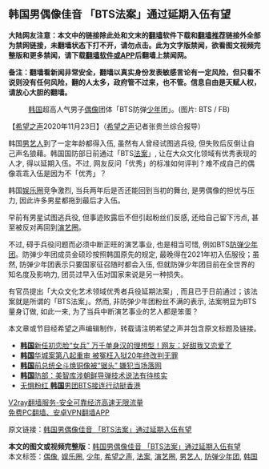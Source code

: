  <h2>韩国男偶像佳音 「BTS法案」通过延期入伍有望</h2> <p class="notice"><b>大陆网友注意：本文中的链接除此处和文末的<a href="https://github.com/bannedbook/fanqiang" >翻墙</a>软件下载和<a href="https://github.com/killgcd/justmysocks/blob/master/README.md">翻墙推荐</a>链接外全部为禁网链接，未翻墙状态下打不开，请勿点击。此为文字版禁闻，欲看图文视频完整版和更多禁闻，请下载<a href="https://github.com/bannedbook/fanqiang">翻墙软件或APP</a>后翻墙上禁闻网。</p><p>备注：翻墙看新闻非常安全，翻墙以真实身份发表敏感言论有一定风险，但只看不说则没有任何风险，翻的人太多，政府管不过来，也不管。信息自由是天赋人权，请放心大胆的翻墙。</b></p>  <div class="entry"> <figure><figcaption><a href="https://www.bannedbook.org/bnews/tag/%e9%9f%a9%e5%9b%bd/" class="st_tag internal_tag" rel="tag" title="标签 韩国 下的日志">韩国</a>超高人气男子<a href="https://www.bannedbook.org/bnews/tag/%e5%81%b6%e5%83%8f/" class="st_tag internal_tag" rel="tag" title="标签 偶像 下的日志">偶像</a>团体「BTS防弹<a href="https://www.bannedbook.org/bnews/tag/%E5%B0%91%E5%B9%B4/" class="st_tag internal_tag" rel="tag" title="标签 少年 下的日志">少年</a>团」。(图片: BTS / FB)</figcaption></figure> <p>【<span class='wp_keywordlink_affiliate'><a href="https://www.soundofhope.org" title="希望之声" target="_blank">希望之声</a></span>2020年11月23日】（<a href="https://www.bannedbook.org/bnews/tag/%e5%b8%8c%e6%9c%9b%e4%b9%8b%e5%a3%b0/" class="st_tag internal_tag" rel="tag" title="标签 希望之声 下的日志">希望之声</a>记者张贵兰综合报导）</p> <p>韩国<a href="https://www.bannedbook.org/bnews/tag/%e7%94%b7%e8%89%ba%e4%ba%ba/" class="st_tag internal_tag" rel="tag" title="标签 男艺人 下的日志">男艺人</a>到了一定年龄都得入伍, 虽然有人曾经试图逃兵役, 但失败后反倒让自己声名狼藉。韩国国防部日前通过「BTS<a href="https://www.bannedbook.org/bnews/tag/%E6%B3%95%E6%A1%88/" class="st_tag internal_tag" rel="tag" title="标签 法案 下的日志">法案</a>」, 让在大众文化领域有优秀表现的人才, 得以延期入伍。不过, 网友反问「优秀」的标准如何评判？难不成自己的偶像乖乖入伍是因为不「优秀」？ </p> <p>韩国<a href="https://www.bannedbook.org/bnews/tag/%e5%a8%b1%e4%b9%90%e5%9c%88/" class="st_tag internal_tag" rel="tag" title="标签 娱乐圈 下的日志">娱乐圈</a>竞争激烈, 当兵两年后是否还能回到当初的舞台, 是男偶像的担忧与压力, 因此许多男星都拖到最后才入伍。</p>  <p>早前有男星试图逃兵役, 但事迹败露后不但引起粉丝们反感, 还给自己留下污点, 甚至被反对再回到<a href="https://www.bannedbook.org/bnews/tag/%e6%bc%94%e8%89%ba%e5%9c%88/" class="st_tag internal_tag" rel="tag" title="标签 演艺圈 下的日志">演艺圈</a>。</p> <p></p> <p>不过, 碍于兵役问题而必须中断正旺的演艺事业, 也是相当可惜, 例如BTS<a href="https://www.bannedbook.org/bnews/tag/%E9%98%B2%E5%BC%B9%E5%B0%91%E5%B9%B4%E5%9B%A2/" class="st_tag internal_tag" rel="tag" title="标签 防弹少年团 下的日志">防弹少年团</a>。防弹少年团成员金硕珍按照韩国原先的规定, 最晚得在2021年初入伍服役；虽然, 防弹少年团表示只要国家征召随时都会入伍, 但就防弹少年团目前在全世界的知名度及影响力, 团员过早入伍对国家来说是另一种损失。</p>  <p>有官员提出「大众文化艺术领域优秀者兵役延期法案」, 而且已于日前通过；该法案就是所谓的「BTS法案」。然而, 非防弹少年团粉丝不满的表示, 法案明显为BTS量身订做, 如此一来, 为了当兵中断演艺事业的艺人都是笨蛋？</p> <p>本文章或节目经希望之声编辑制作，转载请注明希望之声并包含原文标题及链接。</p> <ul class='op-related-articles' title='相关阅读'> <li><a href='https://www.bannedbook.org/bnews/yule/20201122/1435032.html' target='_blank'><b>韩国</b>新任初恋脸“女兵” 万千单身汉的理想型！网友：好甜我又恋爱了</a></li> <li><a href='https://www.bannedbook.org/bnews/baitai/20201120/1434101.html' target='_blank'><b>韩国</b>华城案第八起重审 被冤枉入狱20年终改判无罪</a></li> <li><a href='https://www.bannedbook.org/bnews/baitai/20201120/1434098.html' target='_blank'><b>韩国</b>前总统全斗焕铜像被“锯头” 嫌犯当场落网</a></li> <li><a href='https://www.bannedbook.org/bnews/baitai/20201119/1433606.html' target='_blank'><b>韩国</b>防部：美智库涉朝鲜导弹技术说法有待核实</a></li> <li><a href='https://www.bannedbook.org/bnews/taiwannews/20201119/1433512.html' target='_blank'>无惧粉红 <b>韩国</b>男团BTS接连行动挺香港</a></li> </ul> <p class="texttj"> <a href="https://www.bannedbook.org/forum23/topic22702.html" target="_blank">V2ray翻墙服务-安全可靠经济高速无限流量</a><br/> <a href="https://github.com/bannedbook/fanqiang/wiki/%E7%A6%81%E9%97%BB%E7%BD%91%E5%AE%89%E5%8D%93%E7%BF%BB%E5%A2%99%E6%96%B0%E9%97%BBAPP" target="_blank">免费PC翻墙、安卓VPN翻墙APP</a></p><p>原文链接：<a class="src_link"  href="https://www.soundofhope.org/post/446104" target="_blank">韩国男偶像佳音 「BTS法案」通过延期入伍有望</a></p> <a name='sharetosocial'></a>       <div><b>本文的图文或视频完整版</b>：<a href='https://www.bannedbook.org/bnews/comments/20201124/1435938.html'>韩国男偶像佳音 「BTS法案」通过延期入伍有望</a></div>  </div><!--END ENTRY--> <div class="postfooter"> <div>本文标签：<a href="https://www.bannedbook.org/bnews/tag/%e5%81%b6%e5%83%8f/" rel="tag">偶像</a>, <a href="https://www.bannedbook.org/bnews/tag/%e5%a8%b1%e4%b9%90%e5%9c%88/" rel="tag">娱乐圈</a>, <a href="https://www.bannedbook.org/bnews/tag/%E5%B0%91%E5%B9%B4/" rel="tag">少年</a>, <a href="https://www.bannedbook.org/bnews/tag/%e5%b8%8c%e6%9c%9b%e4%b9%8b%e5%a3%b0/" rel="tag">希望之声</a>, <a href="https://www.bannedbook.org/bnews/tag/%E6%B3%95%E6%A1%88/" rel="tag">法案</a>, <a href="https://www.bannedbook.org/bnews/tag/%e6%bc%94%e8%89%ba%e5%9c%88/" rel="tag">演艺圈</a>, <a href="https://www.bannedbook.org/bnews/tag/%e7%94%b7%e8%89%ba%e4%ba%ba/" rel="tag">男艺人</a>, <a href="https://www.bannedbook.org/bnews/tag/%E9%98%B2%E5%BC%B9%E5%B0%91%E5%B9%B4%E5%9B%A2/" rel="tag">防弹少年团</a>, <a href="https://www.bannedbook.org/bnews/tag/%e9%9f%a9%e5%9b%bd/" rel="tag">韩国</a></div>  </div><!--END POSTFOOTER--> 